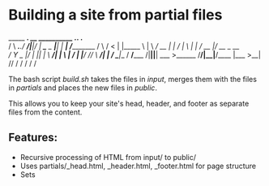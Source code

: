 # Building a site from partial files


   _____          _________.__  __        __________      .__.__       .___            
  /     \ ___.__./   _____/|__|/  |_  ____\______   \__ __|__|  |    __| _/___________ 
 /  \ /  <   |  |\_____  \ |  \   __\/ __ \|    |  _/  |  \  |  |   / __ |/ __ \_  __ \
/    Y    \___  |/        \|  ||  | \  ___/|    |   \  |  /  |  |__/ /_/ \  ___/|  | \/
\____|__  / ____/_______  /|__||__|  \___  >______  /____/|__|____/\____ |\___  >__|   
        \/\/            \/               \/       \/                    \/    \/       



The bash script _build.sh_ takes the files in _input_, merges them with the files in _partials_ and places the new files in _public_.

This allows you to keep your site's head, header, and footer as separate files from the content.

## Features:
 - Recursive processing of HTML from input/ to public/
 - Uses partials/_head.html, _header.html, _footer.html for page structure
 - Sets <title> from <body id=""> or filename (hyphens to spaces, title case)
 - Copies other asset files unchanged
 - Only processes/copies files that are missing or changed (incremental build)
 - Injects a JS snippet into HTML footer for live reload (auto refresh)
 - Options:
     --clean       : delete public/ folder before building
     --dry-run     : show planned actions but don't write files
     --serve       : run python3 http.server on localhost:8000 after build
     --watch       : watch input/ and partials/ for changes, auto rebuild (needs inotifywait from inotify-tools)
     --no-refresh  : disable injecting live reload JS
     --help        : show help
  
## Dependencies:
 - python3 (for --serve)
 - inotifywait (for --watch, from inotify-tools package)

## Usage examples:
sh ./build.sh --no-refresh # to process files for distribution.
sh ./build.sh --serve # to create a server to view the site in a browser. Create a new terminal for further commands.
sh ./build.sh --watch # to watch for changes and process them as they happen.

## Information
Copyright 2025 Ariel Churi
MIT license (You can use this code any way you like as long as you include the license so that others may use it too.)
